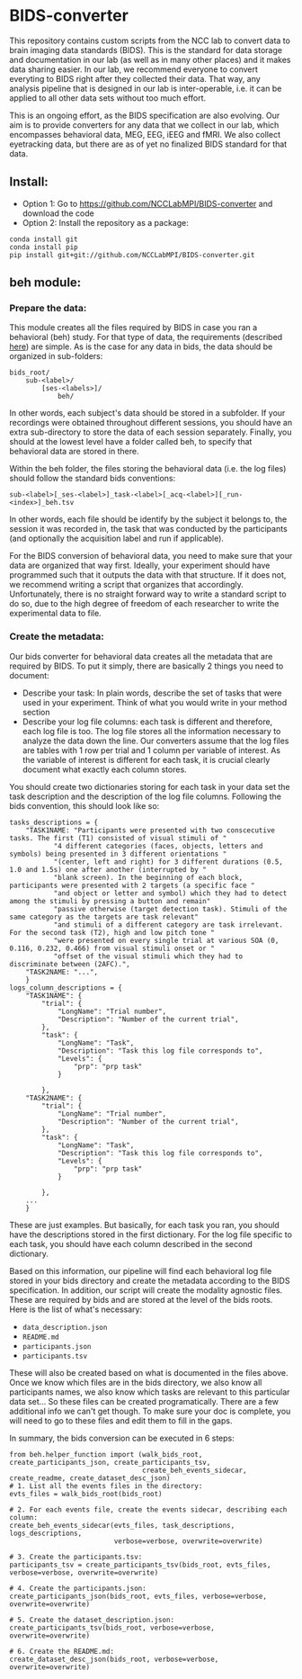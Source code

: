 # BIDS-converter
This repository contains custom scripts from the NCC lab to convert data to brain imaging data standards (BIDS). This is the standard for data storage and documentation in our lab (as well as in many other places)
and it makes data sharing easier. In our lab, we recommend everyone to convert everyting to BIDS right after they collected their data. That way, any analysis pipeline that is designed in our lab is inter-operable, 
i.e. it can be applied to all other data sets without too much effort.

This is an ongoing effort, as the BIDS specification are also evolving. Our aim is to provide converters for any data that 
we collect in our lab, which encompasses behavioral data, MEG, EEG, iEEG and fMRI. We also collect eyetracking data, but there
are as of yet no finalized BIDS standard for that data.

## Install:
- Option 1: Go to https://github.com/NCCLabMPI/BIDS-converter and download the code
- Option 2: Install the repository as a package:
```
conda install git
conda install pip
pip install git+git://github.com/NCCLabMPI/BIDS-converter.git
```

## beh module:

### Prepare the data:
This module creates all the files required by BIDS in case you ran a behavioral (beh) study. For that type of data,
the requirements (described [here](https://bids-specification.readthedocs.io/en/stable/modality-specific-files/behavioral-experiments.html))
are simple. As is the case for any data in bids, the data should be organized in sub-folders:
```
bids_root/
    sub-<label>/
        [ses-<labels>]/
            beh/
```
In other words, each subject's data should be stored in a subfolder. If your recordings were obtained throughout different
sessions, you should have an extra sub-directory to store the data of each session separately. Finally, you should at the lowest
level have a folder called beh, to specify that behavioral data are stored in there. 

Within the beh folder, the files storing the behavioral data (i.e. the log files) should follow the standard bids conventions:
```
sub-<label>[_ses-<label>]_task-<label>[_acq-<label>][_run-<index>]_beh.tsv
```
In other words, each file should be identify by the subject it belongs to, the session it was recorded in, the task
that was conducted by the participants (and optionally the acquisition label and run if applicable).

For the BIDS conversion of behavioral data, you need to make sure that your data are organized that way first. Ideally,
your experiment should have programmed such that it outputs the data with that structure. If it does not, we recommend writing
a script that organizes that accordingly. Unfortunately, there is no straight forward way to write a standard script to do so, 
due to the high degree of freedom of each researcher to write the experimental data to file.

### Create the metadata:
Our bids converter for behavioral data creates all the metadata that are required by BIDS. To put it simply, there
are basically 2 things you need to document: 
- Describe your task: In plain words, describe the set of tasks that were used in your experiment. Think of what you would write in your method section
- Describe your log file columns: each task is different and therefore, each log file is too. The log file stores all the information necessary to analyze the data down the line. Our converters assume that the log files are tables with 1 row per trial and 1 column per variable of interest. As the variable of interest is different for each task, it is crucial clearly document what exactly each column stores. 

You should create two dictionaries storing for each task in your data set the task description and the description of the log file columns. Following the bids convention, this should look like so:
```
tasks_descriptions = {
    "TASK1NAME: "Participants were presented with two conscecutive tasks. The first (T1) consisted of visual stimuli of "
           "4 different categories (faces, objects, letters and symbols) being presented in 3 different orientations "
           "(center, left and right) for 3 different durations (0.5, 1.0 and 1.5s) one after another (interrupted by "
           "blank screen). In the beginning of each block, participants were presented with 2 targets (a specific face "
           "and object or letter and symbol) which they had to detect among the stimuli by pressing a button and remain"
           "passive otherwise (target detection task). Stimuli of the same category as the targets are task relevant"
           "and stimuli of a different category are task irrelevant. For the second task (T2), high and low pitch tone "
           "were presented on every single trial at various SOA (0, 0.116, 0.232, 0.466) from visual stimuli onset or "
           "offset of the visual stimuli which they had to discriminate between (2AFC).",
    "TASK2NAME: "...",
    }
logs_column_descriptions = {
    "TASK1NAME": {
        "trial": {
            "LongName": "Trial number",
            "Description": "Number of the current trial",
        },
        "task": {
            "LongName": "Task",
            "Description": "Task this log file corresponds to",
            "Levels": {
                "prp": "prp task"
            }

        },
    "TASK2NAME": {
        "trial": {
            "LongName": "Trial number",
            "Description": "Number of the current trial",
        },
        "task": {
            "LongName": "Task",
            "Description": "Task this log file corresponds to",
            "Levels": {
                "prp": "prp task"
            }

        },
    ...
    }
```
These are just examples. But basically, for each task you ran, you should have the descriptions stored in the first
dictionary. For the log file specific to each task, you should have each column described in the second dictionary.

Based on this information, our pipeline will find each behavioral log file stored in your bids directory and create the metadata 
according to the BIDS specification. In addition, our script will create the modality agnostic files. These are required by
bids and are stored at the level of the bids roots. Here is the list of what's necessary:
- `data_description.json`
- `README.md`
- `participants.json`
- `participants.tsv`

These will also be created based on what is documented in the files above. Once we know which files are in the 
bids directory, we also know all participants names, we also know which tasks are relevant to this particular data set... So these files
can be created programatically. There are a few additional info we can't get though. To make sure your doc is complete,
you will need to go to these files and edit them to fill in the gaps. 

In summary, the bids conversion can be executed in 6 steps:
```
from beh.helper_function import (walk_bids_root, create_participants_json, create_participants_tsv,
                                 create_beh_events_sidecar, create_readme, create_dataset_desc_json)
# 1. List all the events files in the directory:
evts_files = walk_bids_root(bids_root)

# 2. For each events file, create the events sidecar, describing each column:
create_beh_events_sidecar(evts_files, task_descriptions, logs_descriptions,
                          verbose=verbose, overwrite=overwrite)
                          
# 3. Create the participants.tsv:
participants_tsv = create_participants_tsv(bids_root, evts_files, verbose=verbose, overwrite=overwrite)

# 4. Create the participants.json:
create_participants_json(bids_root, evts_files, verbose=verbose, overwrite=overwrite)

# 5. Create the dataset_description.json:
create_participants_tsv(bids_root, verbose=verbose, overwrite=overwrite)

# 6. Create the README.md:
create_dataset_desc_json(bids_root, verbose=verbose, overwrite=overwrite)
```


